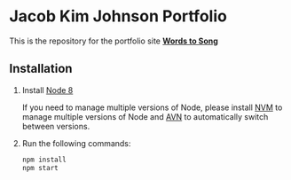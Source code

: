 # Jacob Kim Johnson Portfolio

This is the repository for the portfolio site [**Words to Song**][1] 

## Installation

1. Install [Node 8](https://nodejs.org/en/)

    If you need to manage multiple versions of Node, please install [NVM][2] to 
    manage multiple versions of Node and [AVN][3] to automatically switch between versions.

2. Run the following commands:

    ```bash
    npm install
    npm start
    ```

[1]: http://www.wordstosong.me/
[2]: https://github.com/creationix/nvm
[3]: https://github.com/wbyoung/avn
